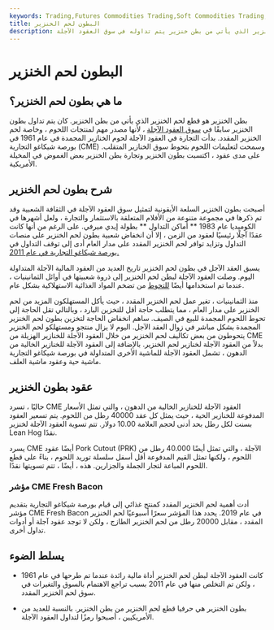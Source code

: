 ```yaml
---
keywords: Trading,Futures Commodities Trading,Soft Commodities Trading,Futures and Commodities Trading
title: البطون لحم الخنزير
description: بطون الخنزير هي قطع لحم الخنزير الذي يأتي من بطن خنزير يتم تداوله في سوق العقود الآجلة.
---
```


# البطون لحم الخنزير
## ما هي بطون لحم الخنزير؟

بطن الخنزير هو قطع لحم الخنزير الذي يأتي من بطن الخنزير. كان يتم تداول بطون الخنزير سابقًا في [سوق العقود الآجلة](/futuresmarket) ، لأنها مصدر مهم لمنتجات اللحوم ، وخاصة لحم الخنزير المقدد. بدأت التجارة في العقود الآجلة لحوم الخنازير المجمدة في عام 1961 في بورصة شيكاغو التجارية (CME) وسمحت لتعليمات اللحوم بتحوط سوق الخنازير المتقلب. على مدى عقود ، اكتسبت بطون الخنزير وتجارة بطن الخنزير بعض الغموض في المخيلة الأمريكية.

## شرح بطون لحم الخنزير

أصبحت بطون الخنزير السلعة الأيقونية لتمثيل سوق العقود الآجلة في الثقافة الشعبية وقد تم ذكرها في مجموعة متنوعة من الأفلام المتعلقة بالاستثمار والتجارة ، ولعل أشهرها في الكوميديا عام 1983 ** أماكن التداول ** بطولة إيدي ميرفي. على الرغم من أنها كانت عقدًا آجلًا رئيسيًا لعقود من الزمن ، إلا أن انخفاض شعبية بطون لحم الخنزير على منصات التداول وتزايد توافر لحم الخنزير المقدد على مدار العام أدى إلى توقف التداول في [بورصة شيكاغو التجارية في عام 2011.](/cme)

يسبق العقد الآجل في بطون لحم الخنزير تاريخ العديد من العقود المالية الآجلة المتداولة اليوم. وصلت العقود الآجلة لبطن لحم الخنزير إلى ذروة شعبيتها في أوائل الثمانينيات ، عندما تم استخدامها أيضًا [للتحوط](/hedge) من تضخم المواد الغذائية الاستهلاكية بشكل عام.

منذ الثمانينيات ، تغير عمل لحم الخنزير المقدد ، حيث يأكل المستهلكون المزيد من لحم الخنزير على مدار العام ، مما يتطلب حاجة أقل للتخزين البارد ، وبالتالي تقل الحاجة إلى تحوط اللحوم المجمدة للبيع في الصيف. ساهم انخفاض الحاجة لتخزين بطون لحم الخنزير المجمدة بشكل مباشر في زوال العقد الآجل. اليوم لا يزال منتجو ومستهلكو لحم الخنزير يتحوطون من بعض تكاليف لحم الخنزير من خلال العقود الآجلة للخنازير الهزيلة من CME بدلاً من العقود الآجلة لخنازير لحم الخنزير. بالإضافة إلى العقود الآجلة للخنازير الخالية من الدهون ، تشمل العقود الآجلة للماشية الأخرى المتداولة في بورصة شيكاغو التجارية ماشية حية وعقود ماشية العلف.

## عقود بطون الخنزير

حاليًا ، تسرد CME العقود الآجلة للخنازير الخالية من الدهون ، والتي تمثل الأسعار المدفوعة للخنازير الحية ، حيث يمثل كل عقد 40000 رطل من اللحوم. يتم تسعير العقود بسنت لكل رطل بحد أدنى لحجم العلامة 10.00 دولار. تتم تسوية العقود الآجلة لخنزير Lean Hog نقدًا.

يسرد CME أيضًا عقود Pork Cutout (PRK) الآجلة ، والتي تمثل أيضًا 40.000 رطل من اللحوم ، ولكنها تمثل القيم المدفوعة أقل أسفل سلسلة توريد اللحوم ، بناءً على قطع اللحوم المباعة لتجار الجملة والجزارين. هذه ، أيضًا ، تتم تسويتها نقدًا.

### مؤشر CME Fresh Bacon

أدت أهمية لحم الخنزير المقدد كمنتج غذائي إلى قيام بورصة شيكاغو التجارية بتقديم مؤشر CME Fresh Bacon في عام 2019. يحدد هذا المؤشر سعرًا أسبوعيًا لحم الخنزير المقدد ، مقابل 20000 رطل من لحم الخنزير الطازج ، ولكن لا توجد عقود آجلة أو أدوات تداول أخرى.

## يسلط الضوء

- كانت العقود الآجلة لبطن لحم الخنزير أداة مالية رائدة عندما تم طرحها في عام 1961 ، ولكن تم التخلص منها في عام 2011 بسبب تراجع الاهتمام بالسوق والتغيرات في سوق لحم الخنزير المقدد.

- بطون الخنزير هي حرفيا قطع لحم الخنزير من بطن الخنزير. بالنسبة للعديد من الأمريكيين ، أصبحوا رمزًا لتداول العقود الآجلة.

